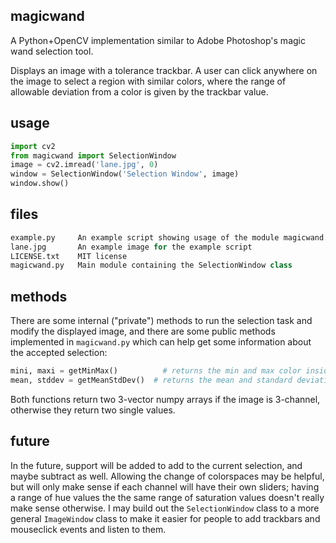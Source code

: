 ## magicwand
A Python+OpenCV implementation similar to Adobe Photoshop's magic wand selection tool.

Displays an image with a tolerance trackbar. A user can click anywhere on the image to select a region with similar colors, where the range of allowable deviation from a color is given by the trackbar value.

## usage

```python
import cv2
from magicwand import SelectionWindow
image = cv2.imread('lane.jpg', 0)
window = SelectionWindow('Selection Window', image)
window.show()
```

## files

```python
example.py     An example script showing usage of the module magicwand.py
lane.jpg       An example image for the example script
LICENSE.txt    MIT license
magicwand.py   Main module containing the SelectionWindow class
```

## methods

There are some internal ("private") methods to run the selection task and modify the displayed image, and there are some public methods implemented in `magicwand.py` which can help get some information about the accepted selection:  

```python
mini, maxi = getMinMax()          # returns the min and max color inside the selection
mean, stddev = getMeanStdDev()  # returns the mean and standard deviation of color inside the selection
```

Both functions return two 3-vector numpy arrays if the image is 3-channel, otherwise they return two single values.

## future

In the future, support will be added to add to the current selection, and maybe subtract as well. Allowing the change of colorspaces may be helpful, but will only make sense if each channel will have their own sliders; having a range of hue values the the same range of saturation values doesn't really make sense otherwise. I may build out the `SelectionWindow` class to a more general `ImageWindow` class to make it easier for people to add trackbars and mouseclick events and listen to them.
